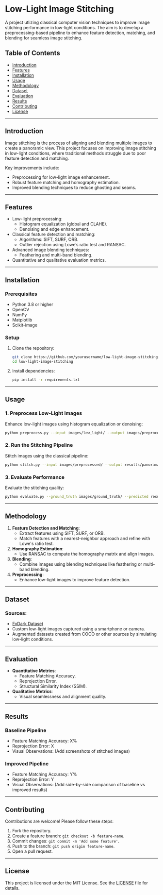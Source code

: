 
# **Low-Light Image Stitching**

A project utlizing classical computer vision techniques to improve image stitching performance in low-light conditions. The aim is to develop a preprocessing-based pipeline to enhance feature detection, matching, and blending for seamless image stitching.

## **Table of Contents**
- [Introduction](#introduction)
- [Features](#features)
- [Installation](#installation)
- [Usage](#usage)
- [Methodology](#methodology)
- [Dataset](#dataset)
- [Evaluation](#evaluation)
- [Results](#results)
- [Contributing](#contributing)
- [License](#license)

---

## **Introduction**
Image stitching is the process of aligning and blending multiple images to create a panoramic view. This project focuses on improving image stitching in low-light conditions, where traditional methods struggle due to poor feature detection and matching.

Key improvements include:
- Preprocessing for low-light image enhancement.
- Robust feature matching and homography estimation.
- Improved blending techniques to reduce ghosting and seams.

---

## **Features**
- Low-light preprocessing:
  - Histogram equalization (global and CLAHE).
  - Denoising and edge enhancement.
- Classical feature detection and matching:
  - Algorithms: SIFT, SURF, ORB.
  - Outlier rejection using Lowe’s ratio test and RANSAC.
- Advanced image blending techniques:
  - Feathering and multi-band blending.
- Quantitative and qualitative evaluation metrics.

---

## **Installation**
### **Prerequisites**
- Python 3.8 or higher
- OpenCV
- NumPy
- Matplotlib
- Scikit-image

### **Setup**
1. Clone the repository:
   ```bash
   git clone https://github.com/yourusername/low-light-image-stitching.git
   cd low-light-image-stitching
   ```

2. Install dependencies:
   ```bash
   pip install -r requirements.txt
   ```

---

## **Usage**
### **1. Preprocess Low-Light Images**
Enhance low-light images using histogram equalization or denoising:
```bash
python preprocess.py --input images/low_light/ --output images/preprocessed/
```

### **2. Run the Stitching Pipeline**
Stitch images using the classical pipeline:
```bash
python stitch.py --input images/preprocessed/ --output results/panorama.jpg
```

### **3. Evaluate Performance**
Evaluate the stitching quality:
```bash
python evaluate.py --ground_truth images/ground_truth/ --predicted results/panorama.jpg
```

---

## **Methodology**
1. **Feature Detection and Matching**:
   - Extract features using SIFT, SURF, or ORB.
   - Match features with a nearest-neighbor approach and refine with Lowe's ratio test.
2. **Homography Estimation**:
   - Use RANSAC to compute the homography matrix and align images.
3. **Blending**:
   - Combine images using blending techniques like feathering or multi-band blending.
4. **Preprocessing**:
   - Enhance low-light images to improve feature detection.

---

## **Dataset**
### **Sources**:
- [ExDark Dataset](https://github.com/cs-chan/Exclusively-Dark-Image-Dataset)
- Custom low-light images captured using a smartphone or camera.
- Augmented datasets created from COCO or other sources by simulating low-light conditions.

---

## **Evaluation**
- **Quantitative Metrics**:
  - Feature Matching Accuracy.
  - Reprojection Error.
  - Structural Similarity Index (SSIM).
- **Qualitative Metrics**:
  - Visual seamlessness and alignment quality.

---

## **Results**
### **Baseline Pipeline**
- Feature Matching Accuracy: X%
- Reprojection Error: X
- Visual Observations: (Add screenshots of stitched images)

### **Improved Pipeline**
- Feature Matching Accuracy: Y%
- Reprojection Error: Y
- Visual Observations: (Add side-by-side comparison of baseline vs improved results)

---

## **Contributing**
Contributions are welcome! Please follow these steps:
1. Fork the repository.
2. Create a feature branch: `git checkout -b feature-name`.
3. Commit changes: `git commit -m 'Add some feature'`.
4. Push to the branch: `git push origin feature-name`.
5. Open a pull request.

---

## **License**
This project is licensed under the MIT License. See the [LICENSE](LICENSE) file for details.
